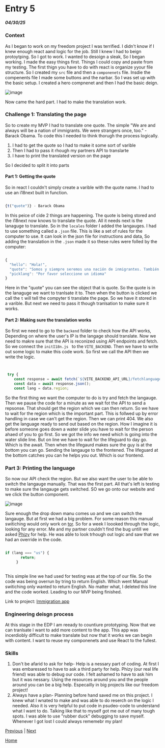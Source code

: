 # Entry 5
##### 04/30/25

### Context

As I began to work on my freedom project I was terrified. I didn't know if I knew enough react aand logic for the job. Still I knew I had to beign protoytping. So I got to work. I wanted to desoign a sleak, So I began working. I made the easy things first. Things I could copy and paste from my testing. The first thign you have to do with react is organize yyour file structure. So I created my `src` file and then a `componenets` file. Insdie the compenents file I made some buttons and the narbar. So I was set up with the basic setup. I created a hero compnenet and then I had the basic deign. 


![image](https://github.com/user-attachments/assets/2978fca9-ffb3-4bad-83e9-d4742d68fe12)



 Now came the hard part. I had to make the translation work.

 ### Challenge 1: Translating the page

 So to create my MVP I had to translate one quote. The simple "We are and always will be a nation of immigrants. We were strangers once, too." - Barack Obama. To code this I needed to think thorugh the process logically.

1. I had to get the quote so I had to make it some sort of varible
2. Then I had to pass it rhough my partners API to translarte
3. I have to print the translated version on the page

So I decided to split it into parts

#### Part 1: Getting the quote

So in react I couldn't simply create a varible with the quote name. I had to use an i18next built in function.

```js

{t("quote")} - Barack Obama
```

In this peice of cide 2 things are happening. The quote is being stored and the i18next now knows to translate the quote. All it needs next is the lanaguge to translate. So in the `locales` folder I added the langauges. I had to use something called a `.json` file. This is like a set of rules for the computer to use. It can look in the json file for instructions and data, So adding the translation in the `.json` made  it so these rules were folled by the computer:

```js

{
  "hello": "Hola!",
  "quote": "Somos y siempre seremos una nación de inmigrantes. También éramos extraños.",
  "picklang": "Por favor seleccione un idioma"
}


```

Here in the "quote" you can see the object that is quote. So the quote is in the lanaguge we want to tranlsate it to. Then when the button is clicked we call the `t` will tell the compyter ti translate the page. So we have it stored in a varible. But next we need to pass it though tranlsation to make sure it works.

#### Part 2: Making sure the translation works

So first we need to go to the `backend` folder to check how the API works, Depending on where the user's IP is the langage should translate. Now we need to makre sure that the API is reconized using API endpoints and fetch. So we connect the `initI18n.js ` to the `VITE_BACKEND`. Then we have to write out some logic to make this code work. So first we call the API then we write the logic.

```js


 try {
    const response = await fetch(`${VITE_BACKEND_API_URL}/fetchlanguage`);
    const data = await response.json();
    const lang = data.region;

```

So the first thing we want the computer to do is try and fetch the langauge. Then we pause the code for a minute as we wait fot the API to send a repsonse. That should get the region which we can then return. So we have to wait for the region which is the important part. This is follwed up by error handling in case we can't get the region. Then we can print 404. We also get the language ready to send out based on the region. How I imagine it is before someone goes down a water slide you have to wait for the person ahaed of you to go first. So we got the info we need which is going into the water slide line. But on line we have to wait for the lifeguard to day go. Which is the await. Then when the lifegaurd makes sure the guy is at the bottom you can go. Sending the langauge to the frontened. The lifeguard at the bottom catches you can he helps you out. Which is our frontend.

### Part 3: Printing the language

So now our API check the region. But we also want the user to be able to switch the langauge manually. That was the first part. All that's left is testing to make sure the langauge gets switched. SO we go onto our website and we click the button component.

![image](https://github.com/user-attachments/assets/cb3da948-687d-4f0d-9d89-aa4c8bbf32d9)


Sure enough the drop down manu comes uo and we can switch the langauge. But at first we had a big problem. For some reason this manual switiching would only work on [tor](https://www.torproject.org/download/). So for a week I loooked through the logic, looking for any error. Me and my partner couldn't find the bug untill we asked [Phizy](https://github.com/phizyts) for help. He was able to look trhough out logic and saw that we had an override in the code. 

```js

if (lang === "us") {
       return;
     }
   
```

This simple line we had used for testing was at the top of our file. So the code was being overrun by tring to return English. Which went Manual switiching only wanted to return English. No matter what, I deleted this line and the code worked. Leading to our MVP being finished.


Link to project: [Immigration app](https://ip-immigration-website-frontend.vercel.app/)

### Engineering deisgn process

At this stage in the EDP I am reeady to countiure prototyping. Now that we can tranlsate I want to add more content to the app. This app was incerdiobly difficult to make translate but now that it works we can begin with content. I want to reuse my componenets and use React to the fullest.


### Skills

1. Don't be afarid to ask for help- Help is a nessary part of coding. At first I was embaressed to have to ask a third party for help. Phizy (our real life friend) was able to debug our code. I felt ashamed to have to ask him but it was nessary. Using the resources around you and the people around you can be a big help. Especailly in big projects like our freedom project!
2. Always have a plan- Planning before hand saved me on this project. I knew what I wnated to make and was able to do reserch on the logic I needed. Also it is very helpful to put code in psudeo-code to understand what I want to do. Talking like that to myself got me out of many tough spots. I was able to use "rubber duck" debugging to save myself. Whenever I got lost I could always rememebr my plan!




[Previous](entry04.md) | [Next](entry06.md)

[Home](../README.md)
